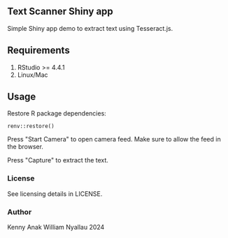 ## Text Scanner Shiny app

Simple Shiny app demo to extract text using Tesseract.js.

## Requirements

1.  RStudio \>= 4.4.1
2.  Linux/Mac

## Usage

Restore R package dependencies:

```         
renv::restore()
```

Press "Start Camera" to open camera feed. Make sure to allow the feed in the browser.

Press "Capture" to extract the text.

### License

See licensing details in LICENSE.

### Author

Kenny Anak William Nyallau 2024
